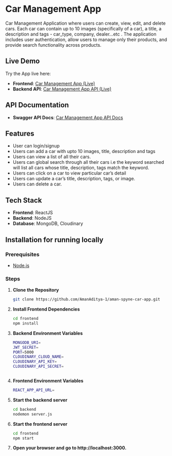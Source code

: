 # Car Management App

Car Management Application where users can create, view, edit, and delete cars. Each car can
contain up to 10 images (specifically of a car), a title, a description and tags - car_type, company, dealer...etc . The application includes user authentication, allow users to manage only their products, and provide search functionality across products.


## Live Demo

Try the App live here:
- **Frontend**: [Car Management App (Live)](https://aman-spyne-car-app.vercel.app/)
- **Backend API**: [Car Management App API (Live)](https://aman-spyne-car-app.onrender.com)

## API Documentation 

- **Swagger API Docs**: [Car Management App API Docs](https://aman-spyne-car-app.onrender.com/api-docs)


## Features

- User can login/signup
- Users can add a car with upto 10 images, title, description and tags
- Users can view a list of all their cars.
- Users can global search through all their cars i.e the keyword searched will list all cars whose title, description, tags match the keyword.
- Users can click on a car to view particular car’s detail
- Users can update a car’s title, description, tags, or image.
- Users can delete a car.

## Tech Stack

- **Frontend**: ReactJS
- **Backend**: NodeJS
- **Database**: MongoDB, Cloudinary



## Installation for running locally

### Prerequisites

- [Node.js](https://nodejs.org/)

### Steps

1. **Clone the Repository**
   ```bash
   git clone https://github.com/AmanAditya-1/aman-spyne-car-app.git

2. **Install Frontend Dependencies**
   ```bash
   cd frontend
   npm install

3. **Backend Environment Variables**
   ```bash
   MONGODB_URI=
   JWT_SECRET=
   PORT=5000
   CLOUDINARY_CLOUD_NAME=
   CLOUDINARY_API_KEY=
   CLOUDINARY_API_SECRET=



4. **Frontend Environment Variables**
   ```bash
   REACT_APP_API_URL=

5. **Start the backend server**
   ```bash
   cd backend
   nodemon server.js

6. **Start the frontend server**
   ```bash
   cd frontend
   npm start

7. **Open your browser and go to http://localhost:3000.**







